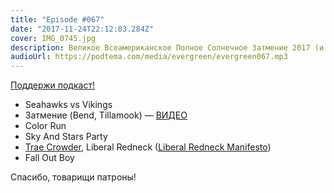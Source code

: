 ```yaml
---
title: "Episode #067"
date: "2017-11-24T22:12:03.284Z"
cover: IMG_0745.jpg
description: Великое Всеамериканское Полное Солнечное Затмение 2017 (и по мелочи)
audioUrl: https://podtema.com/media/evergreen/evergreen067.mp3
---
```


[Поддержи подкаст!](https://patreon.com/podtema)

- Seahawks vs Vikings
- Затмение (Bend, Tillamook) — [ВИДЕО](https://www.instagram.com/p/BYE5nmOHIYL/?taken-by=rosnovsky)
- Color Run
- Sky And Stars Party
- [Trae Crowder](https://www.youtube.com/channel/UCTHsQd-vRXK1bp4vpifl6yA), Liberal Redneck ([Liberal Redneck Manifesto](http://amzn.to/2zlfvJm))
- Fall Out Boy

Спасибо, товарищи патроны!